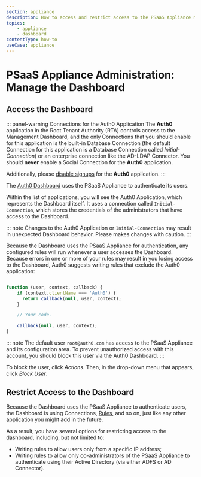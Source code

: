 ```yaml
---
section: appliance
description: How to access and restrict access to the PSaaS Appliance Management Dashboard
topics:
    - appliance
    - dashboard
contentType: how-to
useCase: appliance
---
```


# PSaaS Appliance Administration: Manage the Dashboard

## Access the Dashboard

::: panel-warning Connections for the Auth0 Application
The **Auth0** application in the Root Tenant Authority (RTA) controls access to the Management Dashboard, and the only Connections that you should enable for this application is the built-in Database Connection (the default Connection for this application is a Database Connection called *Initial-Connection*) or an enterprise connection like the AD-LDAP Connector. You should **never** enable a Social Connection for the **Auth0** application.

Additionally, please [disable signups](/appliance/admin/disabling-sign-ups) for the **Auth0** application.
:::


The [Auth0 Dashboard](/appliance/dashboard) uses the PSaaS Appliance to authenticate its users.

Within the list of applications, you will see the Auth0 Application, which represents the Dashboard itself. It uses a connection called `Initial-Connection`, which stores the credentials of the administrators that have access to the Dashboard.

::: note
Changes to the Auth0 Application or `Initial-Connection` may result in unexpected Dashboard behavior. Please makes changes with caution.
:::

Because the Dashboard uses the PSaaS Appliance for authentication, any configured rules will run whenever a user accesses the Dashboard. Because errors in one or more of your rules may result in you losing access to the Dashboard, Auth0 suggests writing rules that exclude the Auth0 application:

```js

function (user, context, callback) {
    if (context.clientName === 'Auth0') {
      return callback(null, user, context);
    }

    // Your code.

    callback(null, user, context);
}

```

::: note
The default user `root@auth0.com` has access to the PSaaS Appliance and its configuration area. To prevent unauthorized access with this account, you should block this user via the Auth0 Dashboard.
:::

To block the user, click *Actions*. Then, in the drop-down menu that appears, click *Block User*.

## Restrict Access to the Dashboard

Because the Dashboard uses the PSaaS Appliance to authenticate users, the Dashboard is using Connections, [Rules](/rules), and so on, just like any other application you might add in the future.

As a result, you have several options for restricting access to the dashboard, including, but not limited to:

* Writing rules to allow users only from a specific IP address;
* Writing rules to allow only co-administrators of the PSaaS Appliance to authenticate using their Active Directory (via either ADFS or AD Connector).
